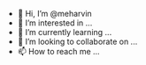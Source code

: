 - 👋 Hi, I’m @meharvin
- 👀 I’m interested in ...
- 🌱 I’m currently learning ...
- 💞️ I’m looking to collaborate on ...
- 📫 How to reach me ...

<!---
meharvin/meharvin is a ✨ special ✨ repository because its `README.md` (this file) appears on your GitHub profile.
You can click the Preview link to take a look at your changes.
--->

